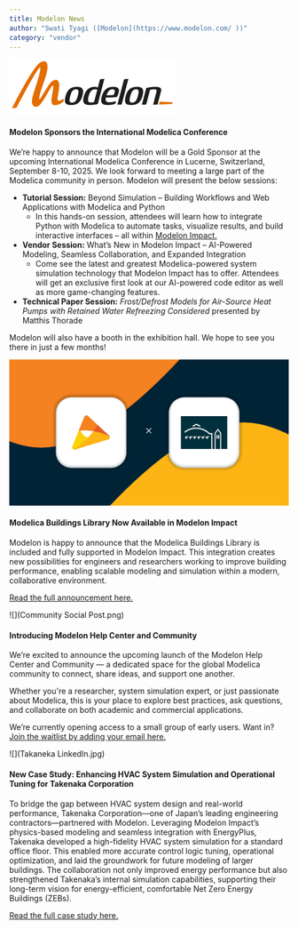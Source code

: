 ```yaml
---
title: Modelon News
author: "Swati Tyagi ([Modelon](https://www.modelon.com/ ))"
category: "vendor"
---
```


![Modelon](Modelon_Flat_RGB_300.png)

#### Modelon Sponsors the International Modelica Conference 

We’re happy to announce that Modelon will be a Gold Sponsor at the upcoming International Modelica Conference in Lucerne, Switzerland, September 8-10, 2025. We look forward to meeting a large part of the Modelica community in person. Modelon will present the below sessions: 
- **Tutorial Session:** Beyond Simulation – Building Workflows and Web Applications with Modelica and Python
  - In this hands-on session, attendees will learn how to integrate Python with Modelica to automate tasks, visualize results, and build interactive interfaces – all within [Modelon Impact.](https://modelon.com/modelon-impact/)
- **Vendor Session:** What’s New in Modelon Impact – AI-Powered Modeling, Seamless Collaboration, and Expanded Integration
  - Come see the latest and greatest Modelica-powered system simulation technology that Modelon Impact has to offer. Attendees will get an exclusive first look at our AI-powered code editor as well as more game-changing features.
- **Technical Paper Session:** _Frost/Defrost Models for Air-Source Heat Pumps with Retained Water Refreezing Considered_ presented by Matthis Thorade

Modelon will also have a booth in the exhibition hall. We hope to see you there in just a few months!  

![](Modelica-Announcement-1200x627.png)
#### Modelica Buildings Library Now Available in Modelon Impact 

Modelon is happy to announce that the Modelica Buildings Library is included and fully supported in Modelon Impact. This integration creates new possibilities for engineers and researchers working to improve building performance, enabling scalable modeling and simulation within a modern, collaborative environment. 

[Read the full announcement here.](https://modelon.com/blog/modelica-buildings-library-now-in-modelon-impact/)


![](Community Social Post.png)
#### Introducing Modelon Help Center and Community

We’re excited to announce the upcoming launch of the Modelon Help Center and Community — a dedicated space for the global Modelica community to connect, share ideas, and support one another. 

Whether you're a researcher, system simulation expert, or just passionate about Modelica, this is your place to explore best practices, ask questions, and collaborate on both academic and commercial applications. 

We’re currently opening access to a small group of early users. Want in? 
[Join the waitlist by adding your email here.](https://modelon.com/community-coming-soon/) 


![](Takaneka LinkedIn.jpg)
#### New Case Study: Enhancing HVAC System Simulation and Operational Tuning for Takenaka Corporation 

To bridge the gap between HVAC system design and real-world performance, Takenaka Corporation—one of Japan’s leading engineering contractors—partnered with Modelon. Leveraging Modelon Impact’s physics-based modeling and seamless integration with EnergyPlus, Takenaka developed a high-fidelity HVAC system simulation for a standard office floor. This enabled more accurate control logic tuning, operational optimization, and laid the groundwork for future modeling of larger buildings. The collaboration not only improved energy performance but also strengthened Takenaka’s internal simulation capabilities, supporting their long-term vision for energy-efficient, comfortable Net Zero Energy Buildings (ZEBs).

[Read the full case study here.](https://modelon.com/support/hvac-system-simulation-takenaka-corporation/)
